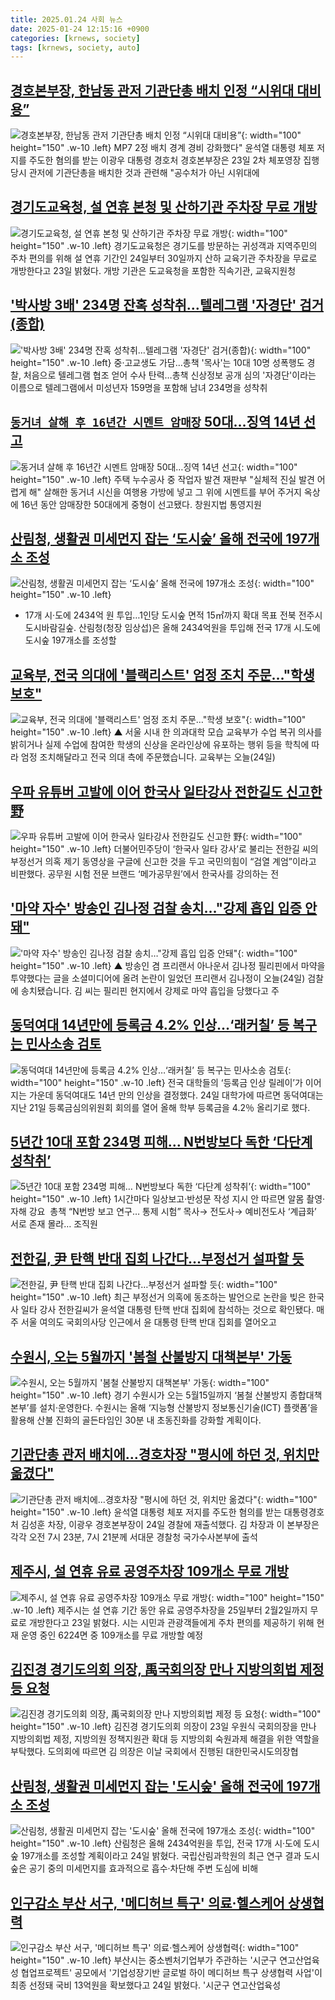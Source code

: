 ```yaml
---
title: 2025.01.24 사회 뉴스
date: 2025-01-24 12:15:16 +0900
categories: [krnews, society]
tags: [krnews, society, auto]
---
```

## [경호본부장, 한남동 관저 기관단총 배치 인정 “시위대 대비용”](https://n.news.naver.com/mnews/article/021/0002686190)

![경호본부장, 한남동 관저 기관단총 배치 인정 “시위대 대비용”](https://mimgnews.pstatic.net/image/origin/021/2025/01/23/2686190.jpg?type=nf220_150){: width="100" height="150" .w-10 .left}
MP7 2정 배치 경계 경비 강화했다" 윤석열 대통령 체포 저지를 주도한 혐의를 받는 이광우 대통령 경호처 경호본부장은 23일 2차 체포영장 집행 당시 관저에 기관단총을 배치한 것과 관련해 "공수처가 아닌 시위대에

## [경기도교육청, 설 연휴 본청 및 산하기관 주차장 무료 개방](https://n.news.naver.com/mnews/article/011/0004443493)

![경기도교육청, 설 연휴 본청 및 산하기관 주차장 무료 개방](https://mimgnews.pstatic.net/image/origin/011/2025/01/23/4443493.jpg?type=nf220_150){: width="100" height="150" .w-10 .left}
경기도교육청은 경기도를 방문하는 귀성객과 지역주민의 주차 편의를 위해 설 연휴 기간인 24일부터 30일까지 산하 교육기관 주차장을 무료로 개방한다고 23일 밝혔다. 개방 기관은 도교육청을 포함한 직속기관, 교육지원청

## ['박사방 3배' 234명 잔혹 성착취…텔레그램 '자경단' 검거(종합)](https://n.news.naver.com/mnews/article/001/0015178214)

!['박사방 3배' 234명 잔혹 성착취…텔레그램 '자경단' 검거(종합)](https://mimgnews.pstatic.net/image/origin/001/2025/01/23/15178214.jpg?type=nf220_150){: width="100" height="150" .w-10 .left}
중·고교생도 가담…총책 '목사'는 10대 10명 성폭행도 경찰, 처음으로 텔레그램 협조 얻어 수사 탄력…총책 신상정보 공개 심의 '자경단'이라는 이름으로 텔레그램에서 미성년자 159명을 포함해 남녀 234명을 성착취

## [`동거녀 살해 후 16년간 시멘트 암매장` 50대…징역 14년 선고](https://n.news.naver.com/mnews/article/029/0002931842)

![`동거녀 살해 후 16년간 시멘트 암매장` 50대…징역 14년 선고](https://mimgnews.pstatic.net/image/origin/029/2025/01/24/2931842.jpg?type=nf220_150){: width="100" height="150" .w-10 .left}
주택 누수공사 중 작업자 발견 재판부 "실체적 진실 발견 어렵게 해" 살해한 동거녀 시신을 여행용 가방에 넣고 그 위에 시멘트를 부어 주거지 옥상에 16년 동안 암매장한 50대에게 중형이 선고됐다. 창원지법 통영지원

## [산림청, 생활권 미세먼지 잡는 ‘도시숲’ 올해 전국에 197개소 조성](https://n.news.naver.com/mnews/article/016/0002420676)

![산림청, 생활권 미세먼지 잡는 ‘도시숲’ 올해 전국에 197개소 조성](https://mimgnews.pstatic.net/image/origin/016/2025/01/24/2420676.jpg?type=nf220_150){: width="100" height="150" .w-10 .left}
- 17개 시·도에 2434억 원 투입…1인당 도시숲 면적 15㎡까지 확대 목표 전북 전주시 도시바람길숲. 산림청(청장 임상섭)은 올해 2434억원을 투입해 전국 17개 시․도에 도시숲 197개소를 조성할

## [교육부, 전국 의대에 '블랙리스트' 엄정 조치 주문…"학생 보호"](https://n.news.naver.com/mnews/article/055/0001226525)

![교육부, 전국 의대에 '블랙리스트' 엄정 조치 주문…"학생 보호"](https://mimgnews.pstatic.net/image/origin/055/2025/01/24/1226525.jpg?type=nf220_150){: width="100" height="150" .w-10 .left}
▲ 서울 시내 한 의과대학 모습 교육부가 수업 복귀 의사를 밝히거나 실제 수업에 참여한 학생의 신상을 온라인상에 유포하는 행위 등을 학칙에 따라 엄정 조치해달라고 전국 의대 측에 주문했습니다. 교육부는 오늘(24일)

## [우파 유튜버 고발에 이어 한국사 일타강사 전한길도 신고한 野](https://n.news.naver.com/mnews/article/025/0003416842)

![우파 유튜버 고발에 이어 한국사 일타강사 전한길도 신고한 野](https://mimgnews.pstatic.net/image/origin/025/2025/01/23/3416842.jpg?type=nf220_150){: width="100" height="150" .w-10 .left}
더불어민주당이 ‘한국사 일타 강사’로 불리는 전한길 씨의 부정선거 의혹 제기 동영상을 구글에 신고한 것을 두고 국민의힘이 “검열 계엄”이라고 비판했다. 공무원 시험 전문 브랜드 ‘메가공무원’에서 한국사를 강의하는 전

## ['마약 자수' 방송인 김나정 검찰 송치…"강제 흡입 입증 안돼"](https://n.news.naver.com/mnews/article/055/0001226529)

!['마약 자수' 방송인 김나정 검찰 송치…"강제 흡입 입증 안돼"](https://mimgnews.pstatic.net/image/origin/055/2025/01/24/1226529.jpg?type=nf220_150){: width="100" height="150" .w-10 .left}
▲ 방송인 겸 프리랜서 아나운서 김나정 필리핀에서 마약을 투약했다는 글을 소셜미디어에 올려 논란이 일었던 프리랜서 김나정이 오늘(24일) 검찰에 송치됐습니다. 김 씨는 필리핀 현지에서 강제로 마약 흡입을 당했다고 주

## [동덕여대 14년만에 등록금 4.2% 인상…‘래커칠’ 등 복구는 민사소송 검토](https://n.news.naver.com/mnews/article/009/0005434322)

![동덕여대 14년만에 등록금 4.2% 인상…‘래커칠’ 등 복구는 민사소송 검토](https://mimgnews.pstatic.net/image/origin/009/2025/01/24/5434322.jpg?type=nf220_150){: width="100" height="150" .w-10 .left}
전국 대학들의 ‘등록금 인상 릴레이’가 이어지는 가운데 동덕여대도 14년 만의 인상을 결정했다. 24일 대학가에 따르면 동덕여대는 지난 21일 등록금심의위원회 회의를 열어 올해 학부 등록금을 4.2％ 올리기로 했다.

## [5년간 10대 포함 234명 피해… N번방보다 독한 ‘다단계 성착취’](https://n.news.naver.com/mnews/article/081/0003513418)

![5년간 10대 포함 234명 피해… N번방보다 독한 ‘다단계 성착취’](https://mimgnews.pstatic.net/image/origin/081/2025/01/23/3513418.jpg?type=nf220_150){: width="100" height="150" .w-10 .left}
1시간마다 일상보고·반성문 작성 지시 안 따르면 알몸 촬영·자해 강요 ﻿﻿ 총책 “N번방 보고 연구… 통제 시험” 목사→ 전도사→ 예비전도사 ‘계급화’ 서로 존재 몰라… 조직원

## [전한길, 尹 탄핵 반대 집회 나간다…부정선거 설파할 듯](https://n.news.naver.com/mnews/article/015/0005086231)

![전한길, 尹 탄핵 반대 집회 나간다…부정선거 설파할 듯](https://mimgnews.pstatic.net/image/origin/015/2025/01/23/5086231.jpg?type=nf220_150){: width="100" height="150" .w-10 .left}
최근 부정선거 의혹에 동조하는 발언으로 논란을 빚은 한국사 일타 강사 전한길씨가 윤석열 대통령 탄핵 반대 집회에 참석하는 것으로 확인됐다. 매주 서울 여의도 국회의사당 인근에서 윤 대통령 탄핵 반대 집회를 열어오고

## [수원시, 오는 5월까지 '봄철 산불방지 대책본부' 가동](https://n.news.naver.com/mnews/article/277/0005538292)

![수원시, 오는 5월까지 '봄철 산불방지 대책본부' 가동](https://mimgnews.pstatic.net/image/origin/277/2025/01/24/5538292.jpg?type=nf220_150){: width="100" height="150" .w-10 .left}
경기 수원시가 오는 5월15일까지 ‘봄철 산불방지 종합대책본부’를 설치·운영한다. 수원시는 올해 ‘지능형 산불방지 정보통신기술(ICT) 플랫폼’을 활용해 산불 진화의 골든타임인 30분 내 초동진화를 강화할 계획이다.

## [기관단총 관저 배치에…경호차장 "평시에 하던 것, 위치만 옮겼다"](https://n.news.naver.com/mnews/article/029/0002931836)

![기관단총 관저 배치에…경호차장 "평시에 하던 것, 위치만 옮겼다"](https://mimgnews.pstatic.net/image/origin/029/2025/01/24/2931836.jpg?type=nf220_150){: width="100" height="150" .w-10 .left}
윤석열 대통령 체포 저지를 주도한 혐의를 받는 대통령경호처 김성훈 차장, 이광우 경호본부장이 24일 경찰에 재출석했다. 김 차장과 이 본부장은 각각 오전 7시 23분, 7시 21분께 서대문 경찰청 국가수사본부에 출석

## [제주시, 설 연휴 유료 공영주차장 109개소 무료 개방](https://n.news.naver.com/mnews/article/003/0013033294)

![제주시, 설 연휴 유료 공영주차장 109개소 무료 개방](https://mimgnews.pstatic.net/image/origin/003/2025/01/23/13033294.jpg?type=nf220_150){: width="100" height="150" .w-10 .left}
제주시는 설 연휴 기간 동안 유료 공영주차장을 25일부터 2월2일까지 무료로 개방한다고 23일 밝혔다. 시는 시민과 관광객들에게 주차 편의를 제공하기 위해 현재 운영 중인 6224면 중 109개소를 무료 개방할 예정

## [김진경 경기도의회 의장, 禹국회의장 만나 지방의회법 제정 등 요청](https://n.news.naver.com/mnews/article/011/0004443561)

![김진경 경기도의회 의장, 禹국회의장 만나 지방의회법 제정 등 요청](https://mimgnews.pstatic.net/image/origin/011/2025/01/23/4443561.jpg?type=nf220_150){: width="100" height="150" .w-10 .left}
김진경 경기도의회 의장이 23일 우원식 국회의장을 만나 지방의회법 제정, 지방의원 정책지원관 확대 등 지방의회 숙원과제 해결을 위한 역할을 부탁했다. 도의회에 따르면 김 의장은 이날 국회에서 진행된 대한민국시도의장협

## [산림청, 생활권 미세먼지 잡는 '도시숲' 올해 전국에 197개소 조성](https://n.news.naver.com/mnews/article/008/0005145766)

![산림청, 생활권 미세먼지 잡는 '도시숲' 올해 전국에 197개소 조성](https://mimgnews.pstatic.net/image/origin/008/2025/01/24/5145766.jpg?type=nf220_150){: width="100" height="150" .w-10 .left}
산림청은 올해 2434억원을 투입, 전국 17개 시·도에 도시숲 197개소를 조성할 계획이라고 24일 밝혔다. 국립산림과학원의 최근 연구 결과 도시숲은 공기 중의 미세먼지를 효과적으로 흡수·차단해 주변 도심에 비해

## [인구감소 부산 서구, '메디허브 특구' 의료·헬스케어 상생협력](https://n.news.naver.com/mnews/article/001/0015179064)

![인구감소 부산 서구, '메디허브 특구' 의료·헬스케어 상생협력](https://mimgnews.pstatic.net/image/origin/001/2025/01/24/15179064.jpg?type=nf220_150){: width="100" height="150" .w-10 .left}
부산시는 중소벤처기업부가 주관하는 '시군구 연고산업육성 협업프로젝트' 공모에서 '기업성장기반 글로벌 하이 메디허브 특구 상생협력 사업'이 최종 선정돼 국비 13억원을 확보했다고 24일 밝혔다. '시군구 연고산업육성


